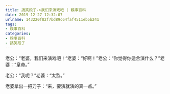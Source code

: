 ```yaml
---
title: 搞笑段子->我们来演戏吧 | 糗事百科
date: 2019-12-27 12:32:07
urlname: 143220f82f7bd89c64faf4511eb5b241
tags: 
- 糗事百科
categories:
- 糗事百科
- 搞笑段子
---
```

老公：“老婆，我们来演戏吧！”老婆：“好啊！”老公：“你觉得你适合演什么？”老婆：“皇帝。”

老公：“我呢？”老婆：“太监。”

老婆拿出一把刀子：“来，要演就演的真一点。”


